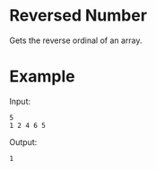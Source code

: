 # Reversed Number

Gets the reverse ordinal of an array.

# Example

Input:
```
5
1 2 4 6 5
```

Output:
```
1
```

